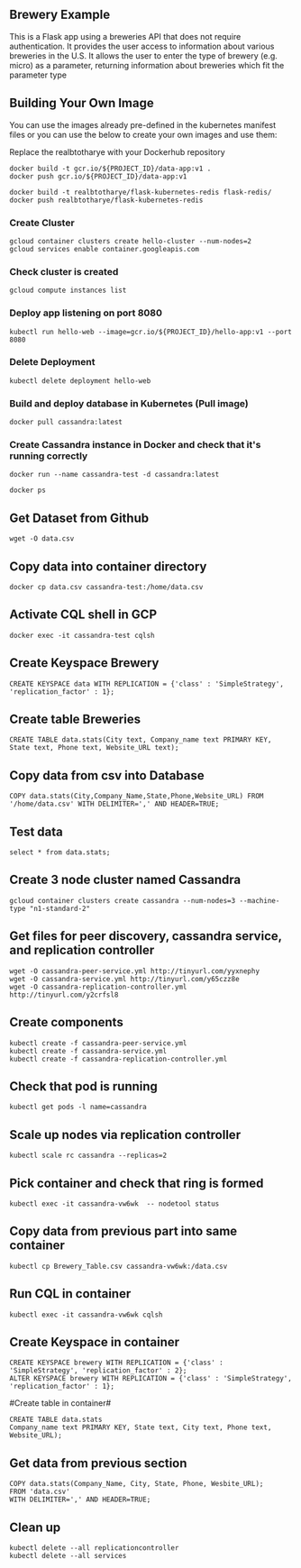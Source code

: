 ## Brewery Example

This is a Flask app using a breweries API that does not require authentication.
It provides the user access to information about various breweries in the U.S.
It allows the user to enter the type of brewery (e.g. micro) as a parameter, returning information about breweries which fit the parameter type


## Building Your Own Image
You can use the images already pre-defined in the kubernetes manifest files or you can use the below to create your own images and use them:

Replace the realbtotharye with your Dockerhub repository

```
docker build -t gcr.io/${PROJECT_ID}/data-app:v1 .
docker push gcr.io/${PROJECT_ID}/data-app:v1

docker build -t realbtotharye/flask-kubernetes-redis flask-redis/
docker push realbtotharye/flask-kubernetes-redis
```

### Create Cluster
```
gcloud container clusters create hello-cluster --num-nodes=2
gcloud services enable container.googleapis.com
```

### Check cluster is created 
```
gcloud compute instances list
```

### Deploy app listening on port 8080
```
kubectl run hello-web --image=gcr.io/${PROJECT_ID}/hello-app:v1 --port 8080
```

### Delete Deployment
```
kubectl delete deployment hello-web
```

### Build and deploy database in Kubernetes (Pull image)
```
docker pull cassandra:latest
```

### Create Cassandra instance in Docker and check that it's running correctly
```
docker run --name cassandra-test -d cassandra:latest

docker ps
```

## Get Dataset from Github
```
wget -O data.csv 
```

## Copy data into container directory
```
docker cp data.csv cassandra-test:/home/data.csv
```

## Activate CQL shell in GCP
```
docker exec -it cassandra-test cqlsh
```

## Create Keyspace Brewery
```
CREATE KEYSPACE data WITH REPLICATION = {'class' : 'SimpleStrategy', 'replication_factor' : 1};
```

## Create table Breweries
```
CREATE TABLE data.stats(City text, Company_name text PRIMARY KEY, State text, Phone text, Website_URL text);
```

## Copy data from csv into Database
```
COPY data.stats(City,Company_Name,State,Phone,Website_URL) FROM '/home/data.csv' WITH DELIMITER=',' AND HEADER=TRUE;
```

## Test data
```
select * from data.stats;
```

## Create 3 node cluster named Cassandra
```
gcloud container clusters create cassandra --num-nodes=3 --machine-type "n1-standard-2"
```

## Get files for peer discovery, cassandra service, and replication controller
```
wget -O cassandra-peer-service.yml http://tinyurl.com/yyxnephy
wget -O cassandra-service.yml http://tinyurl.com/y65czz8e
wget -O cassandra-replication-controller.yml http://tinyurl.com/y2crfsl8
```

## Create components
```
kubectl create -f cassandra-peer-service.yml
kubectl create -f cassandra-service.yml
kubectl create -f cassandra-replication-controller.yml
```

## Check that pod is running
```
kubectl get pods -l name=cassandra
```

## Scale up nodes via replication controller
```
kubectl scale rc cassandra --replicas=2
```

## Pick container and check that ring is formed
```
kubectl exec -it cassandra-vw6wk  -- nodetool status
```

## Copy data from previous part into same container
```
kubectl cp Brewery_Table.csv cassandra-vw6wk:/data.csv
```

## Run CQL in container
```
kubectl exec -it cassandra-vw6wk cqlsh
```

## Create Keyspace in container
```
CREATE KEYSPACE brewery WITH REPLICATION = {'class' : 'SimpleStrategy', 'replication_factor' : 2};
ALTER KEYSPACE brewery WITH REPLICATION = {'class' : 'SimpleStrategy', 'replication_factor' : 1};
```

#Create table in container#
```
CREATE TABLE data.stats
Company_name text PRIMARY KEY, State text, City text, Phone text, Website_URL); 
```

## Get data from previous section
```
COPY data.stats(Company_Name, City, State, Phone, Wesbite_URL);
FROM 'data.csv'
WITH DELIMITER=',' AND HEADER=TRUE;
```

## Clean up
```
kubectl delete --all replicationcontroller
kubectl delete --all services
```





